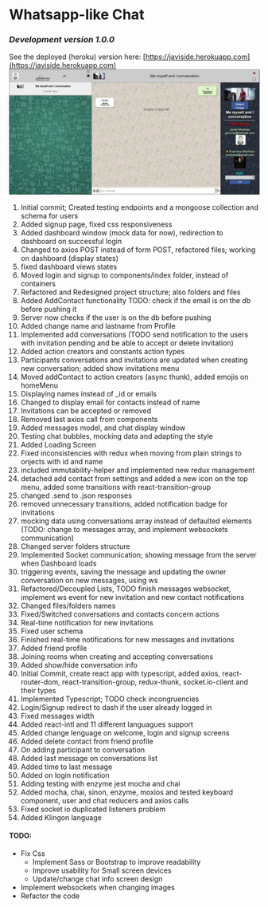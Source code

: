 # Whatsapp-like Chat #
### *Development version 1.0.0*
See the deployed (heroku) version here: [https://javiside.herokuapp.com](https://javiside.herokuapp.com)
![chatDash](https://raw.githubusercontent.com/javiside/site-template/master/app/assets/images/testimonial-cat.jpg)

1. Initial commit; Created testing endpoints and a mongoose collection and schema for users
2. Added signup page, fixed css responsiveness
3. Added dashboard window (mock data for now), redirection to dashboard on successful login
4. Changed to axios POST instead of form POST, refactored files; working on dashboard (display states)
5. fixed dashboard views states
6. Moved login and signup to components/index folder, instead of containers
7. Refactored and Redesigned project structure; also folders and files
8. Added AddContact functionality TODO: check if the email is on the db before pushing it
9. Server now checks if the user is on the db before pushing
10. Added change name and lastname from Profile
11. Implemented add conversations (TODO send notification to the users with invitation pending and be able to accept or delete invitation)
12. Added action creators and constants action types
13. Participants conversations and invitations are updated when creating new conversation; added show invitations menu
14. Moved addContact to action creators (async thunk), added emojis on homeMenu
15. Displaying names instead of _id or emails
16. Changed to display email for contacts instead of name 
17. Invitations can be accepted or removed 
18. Removed last axios call from components
19. Added messages model, and chat display window
20. Testing chat bubbles, mocking data and adapting the style
21. Added Loading Screen
22. Fixed inconsistencies with redux when moving from plain strings to onjects with id and name
23. included immutability-helper and implemented new redux management
24. detached add contact from settings and added a new icon on the top menu, added some transitions with react-transition-group
25. changed .send to .json responses
26. removed unnecessary transitions, added notification badge for invitations
27. mocking data using conversations array instead of defaulted elements (TODO: change to messages array, and implement websockets communication)
28. Changed server folders structure
29. Implemented Socket communication; showing message from the server when Dashboard loads
30. triggering events, saving the message and updating the owner conversation on new messages, using ws
31. Refactored/Decoupled Lists, TODO finish messages websocket, implement ws event for new invitation and new contact notifications
32. Changed files/folders names 
33. Fixed/Switched conversations and contacts concern actions
34. Real-time notification for new invitations
35. Fixed user schema
36. Finished real-time notifications for new messages and invitations
37. Added friend profile
38. Joining rooms when creating and accepting conversations
39. Added show/hide conversation info
40. Initial Commit, create react app with typescript, added axios, react-router-dom, react-transition-group, redux-thunk, socket.io-client and their types
41. Implemented Typescript; TODO check incongruencies
42. Login/Signup redirect to dash if the user already logged in
43. Fixed messages width
44. Added react-intl and 11 different languagues support
45. Added change lenguage on welcome, login and signup screens
46. Added delete contact from friend profile
47. On adding participant to conversation
48. Added last message on conversations list
49. Added time to last message
50. Added on login notification
51. Adding testing with enzyme jest mocha and chai
52. Added mocha, chai, sinon, enzyme, moxios and tested keyboard component, user and chat reducers and axios calls
53. Fixed socket io duplicated listeners problem
54. Added Klingon language
#### TODO:
- Fix Css
  - Implement Sass or Bootstrap to improve readability
  - Improve usability for Small screen devices
  - Update/change chat info screen design
- Implement websockets when changing images
- Refactor the code
